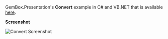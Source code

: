 GemBox.Presentation's **Convert** example in C# and VB.NET that is available [here](https://www.gemboxsoftware.com/presentation/examples/c-sharp-convert-powerpoint-to-pdf/204).

**Screenshot**

![Convert Screenshot](https://www.gemboxsoftware.com/Presentation/Examples/Content/CommonUses/Convert/Convert.png)